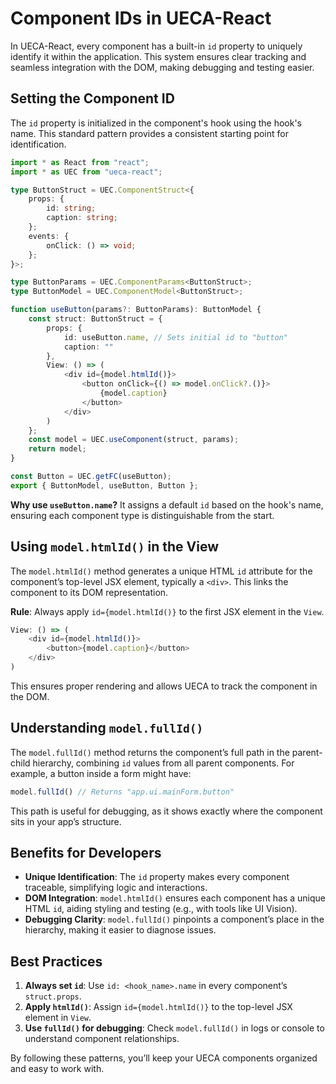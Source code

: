# Component IDs in UECA-React

In UECA-React, every component has a built-in `id` property to uniquely identify it within the application. This system ensures clear tracking and seamless integration with the DOM, making debugging and testing easier.

## Setting the Component ID

The `id` property is initialized in the component's hook using the hook's name. This standard pattern provides a consistent starting point for identification.

```typescript
import * as React from "react";
import * as UEC from "ueca-react";

type ButtonStruct = UEC.ComponentStruct<{
    props: {
        id: string;
        caption: string;
    };
    events: {
        onClick: () => void;
    };
}>;

type ButtonParams = UEC.ComponentParams<ButtonStruct>;
type ButtonModel = UEC.ComponentModel<ButtonStruct>;

function useButton(params?: ButtonParams): ButtonModel {
    const struct: ButtonStruct = {
        props: {
            id: useButton.name, // Sets initial id to "button"
            caption: ""
        },
        View: () => (
            <div id={model.htmlId()}>
                <button onClick={() => model.onClick?.()}>
                    {model.caption}
                </button>
            </div>
        )
    };
    const model = UEC.useComponent(struct, params);
    return model;
}

const Button = UEC.getFC(useButton);
export { ButtonModel, useButton, Button };
```

**Why use `useButton.name`?** It assigns a default `id` based on the hook's name, ensuring each component type is distinguishable from the start.

## Using `model.htmlId()` in the View

The `model.htmlId()` method generates a unique HTML `id` attribute for the component’s top-level JSX element, typically a `<div>`. This links the component to its DOM representation.

**Rule**: Always apply `id={model.htmlId()}` to the first JSX element in the `View`.

```typescript
View: () => (
    <div id={model.htmlId()}>
        <button>{model.caption}</button>
    </div>
)
```

This ensures proper rendering and allows UECA to track the component in the DOM.

## Understanding `model.fullId()`

The `model.fullId()` method returns the component’s full path in the parent-child hierarchy, combining `id` values from all parent components. For example, a button inside a form might have:

```typescript
model.fullId() // Returns "app.ui.mainForm.button"
```

This path is useful for debugging, as it shows exactly where the component sits in your app’s structure.

## Benefits for Developers

- **Unique Identification**: The `id` property makes every component traceable, simplifying logic and interactions.
- **DOM Integration**: `model.htmlId()` ensures each component has a unique HTML `id`, aiding styling and testing (e.g., with tools like UI Vision).
- **Debugging Clarity**: `model.fullId()` pinpoints a component’s place in the hierarchy, making it easier to diagnose issues.

## Best Practices

1. **Always set `id`**: Use `id: <hook_name>.name` in every component’s `struct.props`.
2. **Apply `htmlId()`**: Assign `id={model.htmlId()}` to the top-level JSX element in `View`.
3. **Use `fullId()` for debugging**: Check `model.fullId()` in logs or console to understand component relationships.

By following these patterns, you’ll keep your UECA components organized and easy to work with.
